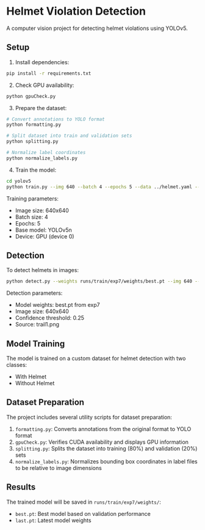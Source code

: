 # Helmet Violation Detection

A computer vision project for detecting helmet violations using YOLOv5.


## Setup

1. Install dependencies:
```bash
pip install -r requirements.txt
```

2. Check GPU availability:
```bash
python gpuCheck.py
```

3. Prepare the dataset:
```bash
# Convert annotations to YOLO format
python formatting.py

# Split dataset into train and validation sets
python splitting.py

# Normalize label coordinates
python normalize_labels.py
```

4. Train the model:
```bash
cd yolov5
python train.py --img 640 --batch 4 --epochs 5 --data ../helmet.yaml --weights yolov5n.pt --device 0
```

Training parameters:
- Image size: 640x640
- Batch size: 4
- Epochs: 5
- Base model: YOLOv5n
- Device: GPU (device 0)

## Detection

To detect helmets in images:
```bash
python detect.py --weights runs/train/exp7/weights/best.pt --img 640 --conf 0.25 --source trail1.png
```

Detection parameters:
- Model weights: best.pt from exp7
- Image size: 640x640
- Confidence threshold: 0.25
- Source: trail1.png

## Model Training

The model is trained on a custom dataset for helmet detection with two classes:
- With Helmet
- Without Helmet

## Dataset Preparation

The project includes several utility scripts for dataset preparation:

1. `formatting.py`: Converts annotations from the original format to YOLO format
2. `gpuCheck.py`: Verifies CUDA availability and displays GPU information
3. `splitting.py`: Splits the dataset into training (80%) and validation (20%) sets
4. `normalize_labels.py`: Normalizes bounding box coordinates in label files to be relative to image dimensions

## Results

The trained model will be saved in `runs/train/exp7/weights/`:
- `best.pt`: Best model based on validation performance
- `last.pt`: Latest model weights
